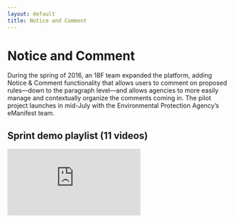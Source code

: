 ```yaml
---
layout: default
title: Notice and Comment
---
```


# Notice and Comment

During the spring of 2016, an 18F team expanded the platform, adding Notice &amp; Comment functionality that allows users to comment on proposed rules—down to the paragraph level—and allows agencies to more easily manage and contextually organize the comments coming in. The pilot project launches in mid-July with the Environmental Protection Agency’s eManifest team.

## Sprint demo playlist (11 videos)

<div class="youtube-wrapper">
  <iframe
  src="https://www.youtube.com/embed/videoseries?list=PLd9b-GuOJ3nHSz3GVv0UsOtDCxlaVdtj2"
  frameborder="0" allowfullscreen></iframe>
</div>
